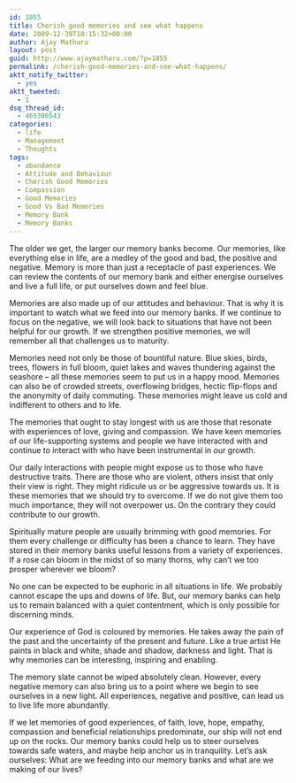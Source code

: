 ```yaml
---
id: 1855
title: Cherish good memories and see what happens
date: 2009-12-30T10:15:32+00:00
author: Ajay Matharu
layout: post
guid: http://www.ajaymatharu.com/?p=1855
permalink: /cherish-good-memories-and-see-what-happens/
aktt_notify_twitter:
  - yes
aktt_tweeted:
  - 1
dsq_thread_id:
  - 465386543
categories:
  - life
  - Management
  - Thoughts
tags:
  - abundance
  - Attitude and Behaviour
  - Cherish Good Memories
  - Compassion
  - Good Memories
  - Good Vs Bad Memories
  - Memory Bank
  - Memory Banks
---
```

The older we get, the larger our memory banks become. Our memories, like everything else in life, are a medley of the good and bad, the positive and negative. Memory is more than just a receptacle of past experiences. We can review the contents of our memory bank and either energise ourselves and live a full life, or put ourselves down and feel blue.

Memories are also made up of our attitudes and behaviour. That is why it is important to watch what we feed into our memory banks. If we continue to focus on the negative, we will look back to situations that have not been helpful for our growth. If we strengthen positive memories, we will remember all that challenges us to maturity.

Memories need not only be those of bountiful nature. Blue skies, birds, trees, flowers in full bloom, quiet lakes and waves thundering against the seashore – all these memories seem to put us in a happy mood. Memories can also be of crowded streets, overflowing bridges, hectic flip-flops and the anonymity of daily commuting. These memories might leave us cold and indifferent to others and to life.

The memories that ought to stay longest with us are those that resonate with experiences of love, giving and compassion. We have keen memories of our life-supporting systems and people we have interacted with and continue to interact with who have been instrumental in our growth.

Our daily interactions with people might expose us to those who have destructive traits. There are those who are violent, others insist that only their view is right. They might ridicule us or be aggressive towards us. It is these memories that we should try to overcome. If we do not give them too much importance, they will not overpower us. On the contrary they could contribute to our growth.

Spiritually mature people are usually brimming with good memories. For them every challenge or difficulty has been a chance to learn. They have stored in their memory banks useful lessons from a variety of experiences. If a rose can bloom in the midst of so many thorns, why can’t we too prosper wherever we bloom?

No one can be expected to be euphoric in all situations in life. We probably cannot escape the ups and downs of life. But, our memory banks can help us to remain balanced with a quiet contentment, which is only possible for discerning minds.

Our experience of God is coloured by memories. He takes away the pain of the past and the uncertainty of the present and future. Like a true artist He paints in black and white, shade and shadow, darkness and light. That is why memories can be interesting, inspiring and enabling.

The memory slate cannot be wiped absolutely clean. However, every negative memory can also bring us to a point where we begin to see ourselves in a new light. All experiences, negative and positive, can lead us to live life more abundantly.

If we let memories of good experiences, of faith, love, hope, empathy, compassion and beneficial relationships predominate, our ship will not end up on the rocks. Our memory banks could help us to steer ourselves towards safe waters, and maybe help anchor us in tranquility. Let’s ask ourselves: What are we feeding into our memory banks and what are we making of our lives?